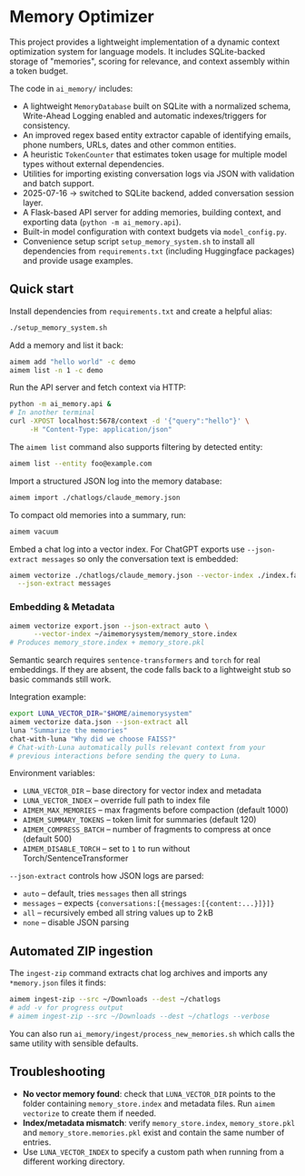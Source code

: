 # Memory Optimizer

This project provides a lightweight implementation of a dynamic context
optimization system for language models.  It includes SQLite-backed storage of
"memories", scoring for relevance, and context assembly within a token budget.

The code in `ai_memory/` includes:

* A lightweight `MemoryDatabase` built on SQLite with a normalized schema,
  Write-Ahead Logging enabled and automatic indexes/triggers for consistency.
* An improved regex based entity extractor capable of identifying emails,
  phone numbers, URLs, dates and other common entities.
* A heuristic `TokenCounter` that estimates token usage for multiple model
  types without external dependencies.
* Utilities for importing existing conversation logs via JSON with validation
  and batch support.
* 2025-07-16 → switched to SQLite backend, added conversation session layer.
* A Flask-based API server for adding memories, building context, and exporting
  data (`python -m ai_memory.api`).
* Built-in model configuration with context budgets via `model_config.py`.
* Convenience setup script `setup_memory_system.sh` to install all
  dependencies from `requirements.txt` (including Huggingface packages) and
  provide usage examples.

## Quick start

Install dependencies from `requirements.txt` and create a helpful alias:

```bash
./setup_memory_system.sh
```

Add a memory and list it back:

```bash
aimem add "hello world" -c demo
aimem list -n 1 -c demo
```

Run the API server and fetch context via HTTP:

```bash
python -m ai_memory.api &
# In another terminal
curl -XPOST localhost:5678/context -d '{"query":"hello"}' \
     -H "Content-Type: application/json"
```

The `aimem list` command also supports filtering by detected entity:

```bash
aimem list --entity foo@example.com
```

Import a structured JSON log into the memory database:

```bash
aimem import ./chatlogs/claude_memory.json
```

To compact old memories into a summary, run:

```bash
aimem vacuum
```

Embed a chat log into a vector index. For ChatGPT exports use
`--json-extract messages` so only the conversation text is embedded:

```bash
aimem vectorize ./chatlogs/claude_memory.json --vector-index ./index.faiss \
  --json-extract messages
```

### Embedding & Metadata

```bash
aimem vectorize export.json --json-extract auto \
      --vector-index ~/aimemorysystem/memory_store.index
# Produces memory_store.index + memory_store.pkl
```

Semantic search requires `sentence-transformers` and `torch` for real
embeddings.  If they are absent, the code falls back to a lightweight
stub so basic commands still work.

Integration example:

```bash
export LUNA_VECTOR_DIR="$HOME/aimemorysystem"
aimem vectorize data.json --json-extract all
luna "Summarize the memories"
chat-with-luna "Why did we choose FAISS?"
# Chat-with-Luna automatically pulls relevant context from your
# previous interactions before sending the query to Luna.
```

Environment variables:

- `LUNA_VECTOR_DIR` – base directory for vector index and metadata
- `LUNA_VECTOR_INDEX` – override full path to index file
- `AIMEM_MAX_MEMORIES` – max fragments before compaction (default 1000)
- `AIMEM_SUMMARY_TOKENS` – token limit for summaries (default 120)
- `AIMEM_COMPRESS_BATCH` – number of fragments to compress at once (default 500)
- `AIMEM_DISABLE_TORCH` – set to `1` to run without Torch/SentenceTransformer

`--json-extract` controls how JSON logs are parsed:

* `auto` – default, tries `messages` then all strings
* `messages` – expects `{conversations:[{messages:[{content:...}]}]}`
* `all` – recursively embed all string values up to 2 kB
* `none` – disable JSON parsing

## Automated ZIP ingestion

The `ingest-zip` command extracts chat log archives and imports any `*memory.json` files it finds:

```bash
aimem ingest-zip --src ~/Downloads --dest ~/chatlogs
# add -v for progress output
# aimem ingest-zip --src ~/Downloads --dest ~/chatlogs --verbose
```

You can also run `ai_memory/ingest/process_new_memories.sh` which calls the same
utility with sensible defaults.

## Troubleshooting

* **No vector memory found**: check that `LUNA_VECTOR_DIR` points to the folder
  containing `memory_store.index` and metadata files. Run `aimem vectorize` to
  create them if needed.
* **Index/metadata mismatch**: verify `memory_store.index`, `memory_store.pkl`
  and `memory_store.memories.pkl` exist and contain the same number of entries.
* Use `LUNA_VECTOR_INDEX` to specify a custom path when running from a different
  working directory.
